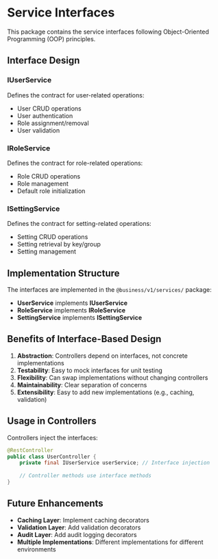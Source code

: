 # Service Interfaces

This package contains the service interfaces following Object-Oriented Programming (OOP) principles.

## Interface Design

### IUserService
Defines the contract for user-related operations:
- User CRUD operations
- User authentication
- Role assignment/removal
- User validation

### IRoleService
Defines the contract for role-related operations:
- Role CRUD operations
- Role management
- Default role initialization

### ISettingService
Defines the contract for setting-related operations:
- Setting CRUD operations
- Setting retrieval by key/group
- Setting management

## Implementation Structure

The interfaces are implemented in the `@business/v1/services/` package:

- **UserService** implements **IUserService**
- **RoleService** implements **IRoleService**  
- **SettingService** implements **ISettingService**

## Benefits of Interface-Based Design

1. **Abstraction**: Controllers depend on interfaces, not concrete implementations
2. **Testability**: Easy to mock interfaces for unit testing
3. **Flexibility**: Can swap implementations without changing controllers
4. **Maintainability**: Clear separation of concerns
5. **Extensibility**: Easy to add new implementations (e.g., caching, validation)

## Usage in Controllers

Controllers inject the interfaces:

```java
@RestController
public class UserController {
    private final IUserService userService; // Interface injection
    
    // Controller methods use interface methods
}
```

## Future Enhancements

- **Caching Layer**: Implement caching decorators
- **Validation Layer**: Add validation decorators
- **Audit Layer**: Add audit logging decorators
- **Multiple Implementations**: Different implementations for different environments
